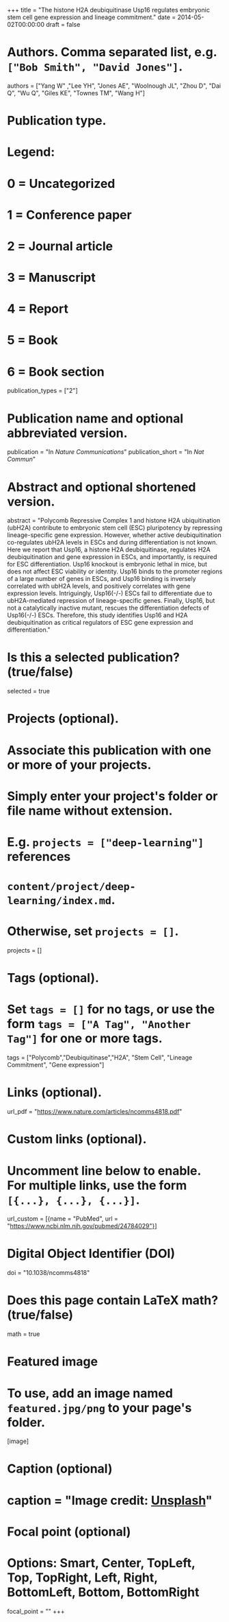 +++
title = "The histone H2A deubiquitinase Usp16 regulates embryonic stem cell gene expression and lineage commitment."
date = 2014-05-02T00:00:00
draft = false

# Authors. Comma separated list, e.g. `["Bob Smith", "David Jones"]`.
authors = ["Yang W" ,"Lee YH", "Jones AE", "Woolnough JL", "Zhou D", "Dai Q", "Wu Q", "Giles KE", "Townes TM", "Wang H"]

# Publication type.
# Legend:
# 0 = Uncategorized
# 1 = Conference paper
# 2 = Journal article
# 3 = Manuscript
# 4 = Report
# 5 = Book
# 6 = Book section
publication_types = ["2"]

# Publication name and optional abbreviated version.
publication = "In *Nature Communications*"
publication_short = "In *Nat Commun*"

# Abstract and optional shortened version.
abstract = "Polycomb Repressive Complex 1 and histone H2A ubiquitination (ubH2A) contribute to embryonic stem cell (ESC) pluripotency by repressing lineage-specific gene expression. However, whether active deubiquitination co-regulates ubH2A levels in ESCs and during differentiation is not known. Here we report that Usp16, a histone H2A deubiquitinase, regulates H2A deubiquitination and gene expression in ESCs, and importantly, is required for ESC differentiation. Usp16 knockout is embryonic lethal in mice, but does not affect ESC viability or identity. Usp16 binds to the promoter regions of a large number of genes in ESCs, and Usp16 binding is inversely correlated with ubH2A levels, and positively correlates with gene expression levels. Intriguingly, Usp16(-/-) ESCs fail to differentiate due to ubH2A-mediated repression of lineage-specific genes. Finally, Usp16, but not a catalytically inactive mutant, rescues the differentiation defects of Usp16(-/-) ESCs. Therefore, this study identifies Usp16 and H2A deubiquitination as critical regulators of ESC gene expression and differentiation."

# Is this a selected publication? (true/false)
selected = true

# Projects (optional).
#   Associate this publication with one or more of your projects.
#   Simply enter your project's folder or file name without extension.
#   E.g. `projects = ["deep-learning"]` references 
#   `content/project/deep-learning/index.md`.
#   Otherwise, set `projects = []`.
projects = []

# Tags (optional).
#   Set `tags = []` for no tags, or use the form `tags = ["A Tag", "Another Tag"]` for one or more tags.
tags = ["Polycomb","Deubiquitinase","H2A", "Stem Cell", "Lineage Commitment", "Gene expression"]

# Links (optional).
url_pdf = "https://www.nature.com/articles/ncomms4818.pdf"

# Custom links (optional).
#   Uncomment line below to enable. For multiple links, use the form `[{...}, {...}, {...}]`.
url_custom = [{name = "PubMed", url = "https://www.ncbi.nlm.nih.gov/pubmed/24784029"}]

# Digital Object Identifier (DOI)
doi = "10.1038/ncomms4818"

# Does this page contain LaTeX math? (true/false)
math = true

# Featured image
# To use, add an image named `featured.jpg/png` to your page's folder. 
[image]
  # Caption (optional)
  # caption = "Image credit: [**Unsplash**](https://unsplash.com/photos/pLCdAaMFLTE)"

  # Focal point (optional)
  # Options: Smart, Center, TopLeft, Top, TopRight, Left, Right, BottomLeft, Bottom, BottomRight
  focal_point = ""
+++
